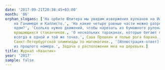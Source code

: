 ```yaml
---
date: '2017-09-21T20:38:45+03:00'
month: '06'
orphan_slogans: ['На орбите Юпитера мы увидим извержения вулканов на Ио, загадочные трещины на Европе, а также ледяные кратеры
    на Ганимеде и Каллисто.', 'На какие четыре равные части можно разрезать квадрат?', 'Как в Зазеркалье лекарство становится
    ядом?', 'Сколько нужно движений, чтобы нарезать из бумажного рулона десять правильных тетраэдров?', О мёртвой петле летающих
    вращающихся стаканчиков., 'О нескольких тараканах, которые бегают по одному кругу с постоянной скоростью, но встречаются
    всегда в одной и той же точке.', Саша Прошкин и полые рога барана., Задача о второй жизни сдутых шариков., Избранные задачи
    Санкт-Петербургской олимпиады по математике., '[Иллюстрация-ответ](/issue/extras/2017-06-4zadachi.gif) к четырём задачам про колёса
    из прошлого номера.', Задача о расположении мха на деревьях.]
title: Журнал «Квантик»
year: '2017'
sample: false
---
```

